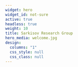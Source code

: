 ```yaml
---
widget: hero
widget_id: not-sure
active: true
headless: true
weight: 10
title: Sarkisov Research Group
hero_media: welcome.jpg
design:
  columns: "1"
  css_style: null
  css_class: null
---
```

<!-- <br>

The research group of Prof. Lev Sarkisov, Chemical Engineering at the University of Manchester. -->